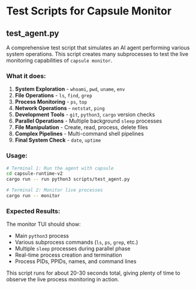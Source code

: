 # Test Scripts for Capsule Monitor

## test_agent.py

A comprehensive test script that simulates an AI agent performing various system operations. This script creates many subprocesses to test the live monitoring capabilities of `capsule monitor`.

### What it does:

1. **System Exploration** - `whoami`, `pwd`, `uname`, `env`
2. **File Operations** - `ls`, `find`, `grep`  
3. **Process Monitoring** - `ps`, `top`
4. **Network Operations** - `netstat`, `ping`
5. **Development Tools** - `git`, `python3`, `cargo` version checks
6. **Parallel Operations** - Multiple background `sleep` processes
7. **File Manipulation** - Create, read, process, delete files
8. **Complex Pipelines** - Multi-command shell pipelines
9. **Final System Check** - `date`, `uptime`

### Usage:

```bash
# Terminal 1: Run the agent with capsule
cd capsule-runtime-v2
cargo run -- run python3 scripts/test_agent.py

# Terminal 2: Monitor live processes  
cargo run -- monitor
```

### Expected Results:

The monitor TUI should show:
- Main `python3` process
- Various subprocess commands (`ls`, `ps`, `grep`, etc.)
- Multiple `sleep` processes during parallel phase
- Real-time process creation and termination
- Process PIDs, PPIDs, names, and command lines

This script runs for about 20-30 seconds total, giving plenty of time to observe the live process monitoring in action.